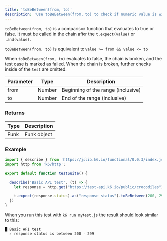 ```yaml
---
title: 'toBeBetween(from, to)'
description: 'Use toBeBetween(from, to) to check if numeric value is within range.'
---
```


`toBeBetween(from, to)` is a comparison function that evaluates to true or false. It must be called in the chain after the `t.expect(value)` or `.and(value)`. 

`toBeBetween(from, to)` is equivalent to `value >= from && value <= to`

When `toBeBetween(from, to)` evaluates to false, the chain is broken, and the test case is marked as failed. When the chain is broken, further checks inside of the `test` are omitted. 


| Parameter      | Type   | Description                                                                          |
| -------------- | ------ | ------------------------------------------------------------------------------------ |
| from           | Number | Beginning of the range (inclusive) |
| to             | Number | End of the range (inclusive) |


### Returns

| Type   | Description                     |
| ------ | ------------------------------- |
| Funk   | Funk object |

### Example

<CodeGroup labels={[]}>

```javascript
import { describe } from 'https://jslib.k6.io/functional/0.0.3/index.js';
import http from 'k6/http';

export default function testSuite() {

  describe('Basic API test', (t) => {
    let response = http.get("https://test-api.k6.io/public/crocodiles")

    t.expect(response.status).as("response status").toBeBetween(200, 299);
  })
}
```

</CodeGroup>

When you run this test with `k6 run mytest.js` the result should look similar to this:

```
█ Basic API test
  ✓ response status is between 200 - 299
```

 